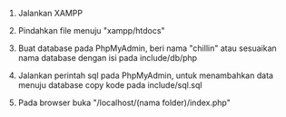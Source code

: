 1. Jalankan XAMPP

2. Pindahkan file menuju "xampp/htdocs"

3. Buat database pada PhpMyAdmin, beri nama "chillin"
   atau sesuaikan nama database dengan isi pada include/db/php

4. Jalankan perintah sql pada PhpMyAdmin, untuk menambahkan data menuju database
   copy kode pada include/sql.sql

4. Pada browser buka "/localhost/(nama folder)/index.php"